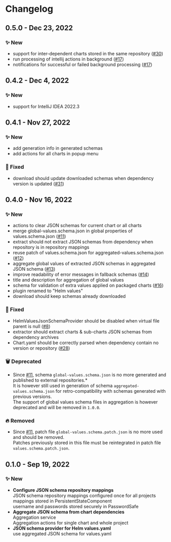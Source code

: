 # Changelog

## 0.5.0 - Dec 23, 2022

### ✨ New

- support for inter-dependent charts stored in the same repository
  ([#30](https://github.com/fstaudt/helm-values/issues/30))
- run processing of intellij actions in background
  ([#17](https://github.com/fstaudt/helm-values/issues/17))
- notifications for successful or failed background processing
  ([#17](https://github.com/fstaudt/helm-values/issues/17))

## 0.4.2 - Dec 4, 2022

### ✨ New

- support for IntelliJ IDEA 2022.3

## 0.4.1 - Nov 27, 2022

### ✨ New

- add generation info in generated schemas
- add actions for all charts in popup menu

### 🐛 Fixed

- download should update downloaded schemas when dependency version is updated
  ([#31](https://github.com/fstaudt/helm-values/issues/31))

## 0.4.0 - Nov 16, 2022

### ✨ New

- actions to clear JSON schemas for current chart or all charts
- merge global-values.schema.json in global properties of values.schema.json
  ([#11](https://github.com/fstaudt/helm-values/issues/11))
- extract should not extract JSON schemas from dependency when repository is in repository mappings
- reuse patch of values.schema.json for aggregated-values.schema.json
  ([#12](https://github.com/fstaudt/helm-values/issues/12))
- aggregate global values of extracted JSON schemas in aggregated JSON schema
  ([#13](https://github.com/fstaudt/helm-values/issues/13))
- improve readability of error messages in fallback schemas
  ([#14](https://github.com/fstaudt/helm-values/issues/14))
- title and description for aggregation of global values
- schema for validation of extra values applied on packaged charts
  ([#16](https://github.com/fstaudt/helm-values/issues/16))
- plugin renamed to "Helm values"
- download should keep schemas already downloaded

### 🐛 Fixed

- HelmValuesJsonSchemaProvider should be disabled when virtual file parent is null
  ([#8](https://github.com/fstaudt/helm-values/issues/8))
- extractor should extract charts & sub-charts JSON schemas from dependency archives
- Chart.yaml should be correctly parsed when dependency contain no version or repository
  ([#28](https://github.com/fstaudt/helm-values/issues/28))

### 🗑 Deprecated

- Since [#11](https://github.com/fstaudt/helm-values/issues/11),
  schema `global-values.schema.json` is no more generated and published to external repositories.*\
  It is however still used in generation of schema `aggregated-values.schema.json` for retro-compatibility with schemas
  generated with previous versions.\
  The support of global values schema files in aggregation is however deprecated and will be removed in `1.0.0`.

### 🔥 Removed

- Since [#11](https://github.com/fstaudt/helm-values/issues/11),
  patch file `global-values.schema.patch.json` is no more used and should be removed.\
  Patches previously stored in this file must be reintegrated in patch file `values.schema.patch.json`.

## 0.1.0 - Sep 19, 2022

### ✨ New

- **Configure JSON schema repository mappings**\
  JSON schema repository mappings configured once for all projects\
  mappings stored in PersistentStateComponent\
  username and passwords stored securely in PasswordSafe
- **Aggregate JSON schema from chart dependencies**\
  Aggregation service\
  Aggregation actions for single chart and whole project
- **JSON schema provider for Helm values.yaml**\
  use aggregated JSON schema for values.yaml
